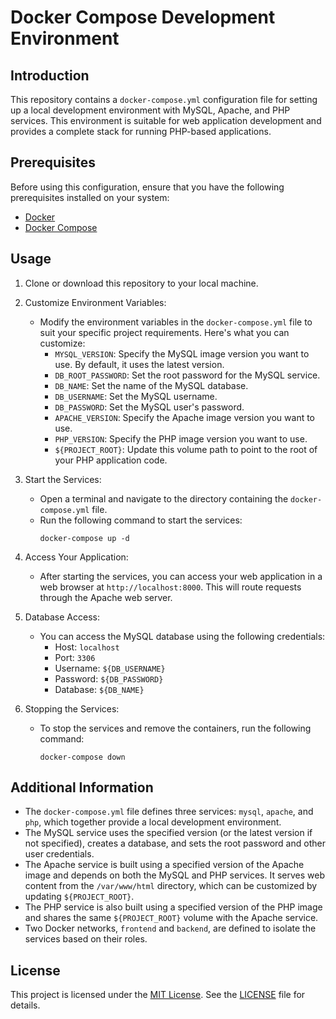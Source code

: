 # Docker Compose Development Environment

## Introduction
This repository contains a `docker-compose.yml` configuration file for setting up a local development environment with MySQL, Apache, and PHP services. This environment is suitable for web application development and provides a complete stack for running PHP-based applications.

## Prerequisites
Before using this configuration, ensure that you have the following prerequisites installed on your system:
- [Docker](https://www.docker.com/get-started)
- [Docker Compose](https://docs.docker.com/compose/install/)

## Usage
1. Clone or download this repository to your local machine.

2. Customize Environment Variables:
   - Modify the environment variables in the `docker-compose.yml` file to suit your specific project requirements. Here's what you can customize:
     - `MYSQL_VERSION`: Specify the MySQL image version you want to use. By default, it uses the latest version.
     - `DB_ROOT_PASSWORD`: Set the root password for the MySQL service.
     - `DB_NAME`: Set the name of the MySQL database.
     - `DB_USERNAME`: Set the MySQL username.
     - `DB_PASSWORD`: Set the MySQL user's password.
     - `APACHE_VERSION`: Specify the Apache image version you want to use.
     - `PHP_VERSION`: Specify the PHP image version you want to use.
     - `${PROJECT_ROOT}`: Update this volume path to point to the root of your PHP application code.

3. Start the Services:
   - Open a terminal and navigate to the directory containing the `docker-compose.yml` file.
   - Run the following command to start the services:
     ```
     docker-compose up -d
     ```

4. Access Your Application:
   - After starting the services, you can access your web application in a web browser at `http://localhost:8000`. This will route requests through the Apache web server.

5. Database Access:
   - You can access the MySQL database using the following credentials:
     - Host: `localhost`
     - Port: `3306`
     - Username: `${DB_USERNAME}`
     - Password: `${DB_PASSWORD}`
     - Database: `${DB_NAME}`

6. Stopping the Services:
   - To stop the services and remove the containers, run the following command:
     ```
     docker-compose down
     ```

## Additional Information
- The `docker-compose.yml` file defines three services: `mysql`, `apache`, and `php`, which together provide a local development environment.
- The MySQL service uses the specified version (or the latest version if not specified), creates a database, and sets the root password and other user credentials.
- The Apache service is built using a specified version of the Apache image and depends on both the MySQL and PHP services. It serves web content from the `/var/www/html` directory, which can be customized by updating `${PROJECT_ROOT}`.
- The PHP service is also built using a specified version of the PHP image and shares the same `${PROJECT_ROOT}` volume with the Apache service.
- Two Docker networks, `frontend` and `backend`, are defined to isolate the services based on their roles.

## License
This project is licensed under the [MIT License](https://opensource.org/licenses/MIT). See the [LICENSE](LICENSE) file for details.
